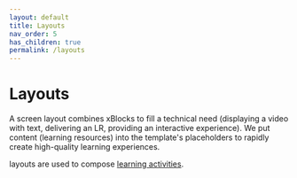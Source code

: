 ```yaml
---
layout: default
title: Layouts
nav_order: 5
has_children: true
permalink: /layouts
---
```

# Layouts
A screen layout combines xBlocks to fill a technical need (displaying a video with text, delivering an LR, providing an interactive experience). We put content (learning resources) into the template's placeholders to rapidly create high-quality learning experiences. 

layouts are used to compose [learning activities](../activities/README.md).

